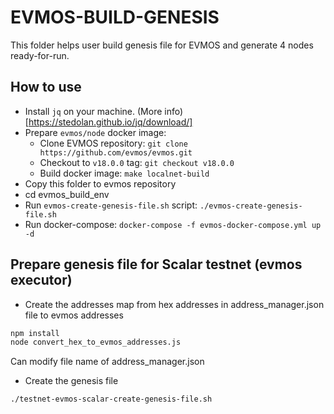 # EVMOS-BUILD-GENESIS
This folder helps user build genesis file for EVMOS and generate 4 nodes ready-for-run.

## How to use
- Install `jq` on your machine. (More info)[https://stedolan.github.io/jq/download/]
- Prepare `evmos/node` docker image:
    - Clone EVMOS repository: `git clone https://github.com/evmos/evmos.git`
    - Checkout to `v18.0.0` tag: `git checkout v18.0.0`
    - Build docker image: `make localnet-build`
- Copy this folder to evmos repository
- cd evmos_build_env
- Run `evmos-create-genesis-file.sh` script: `./evmos-create-genesis-file.sh`
- Run docker-compose: `docker-compose -f evmos-docker-compose.yml up -d`

## Prepare genesis file for Scalar testnet (evmos executor)
- Create the addresses map from hex addresses in address_manager.json file to evmos addresses
```bash
npm install
node convert_hex_to_evmos_addresses.js
```
Can modify file name of address_manager.json

- Create the genesis file
```bash
./testnet-evmos-scalar-create-genesis-file.sh
```